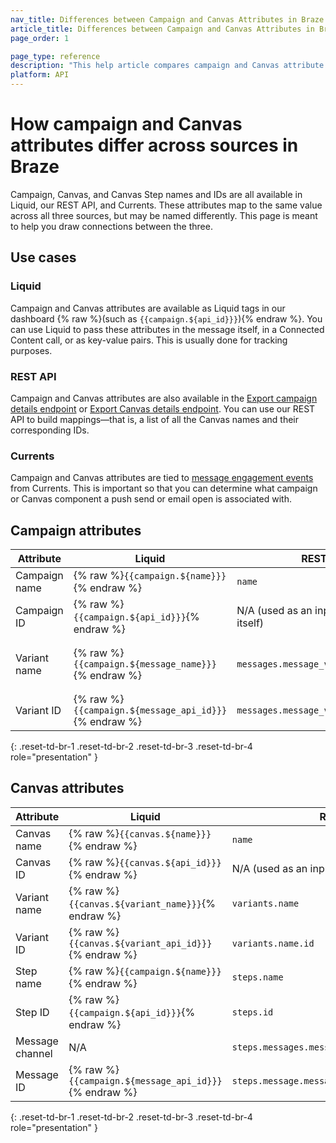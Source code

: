 ```yaml
---
nav_title: Differences between Campaign and Canvas Attributes in Braze
article_title: Differences between Campaign and Canvas Attributes in Braze
page_order: 1

page_type: reference
description: "This help article compares campaign and Canvas attribute name and IDs across sources in Braze."
platform: API
---
```


# How campaign and Canvas attributes differ across sources in Braze

Campaign, Canvas, and Canvas Step names and IDs are all available in Liquid, our REST API, and Currents. These attributes map to the same value across all three sources, but may be named differently. This page is meant to help you draw connections between the three.

## Use cases

### Liquid

Campaign and Canvas attributes are available as Liquid tags in our dashboard {% raw %}(such as `{{campaign.${api_id}}}`){% endraw %}. You can use Liquid to pass these attributes in the message itself, in a Connected Content call, or as key-value pairs. This is usually done for tracking purposes.

### REST API

Campaign and Canvas attributes are also available in the [Export campaign details endpoint]({{site.baseurl}}/api/endpoints/export/campaigns/get_campaign_details/) or [Export Canvas details endpoint]({{site.baseurl}}/api/endpoints/export/canvas/get_canvas_details/). You can use our REST API to build mappings—that is, a list of all the Canvas names and their corresponding IDs.

### Currents

Campaign and Canvas attributes are tied to [message engagement events]({{site.baseurl}}/user_guide/data_and_analytics/braze_currents/event_glossary/message_engagement_events) from Currents. This is important so that you can determine what campaign or Canvas component a push send or email open is associated with.

## Campaign attributes

| Attribute | Liquid | REST API | Currents |
| --- | --- | --- | --- |
| Campaign name | {% raw %}`{{campaign.${name}}}`{% endraw %} | `name` | `campaign_name` |
| Campaign ID | {% raw %}`{{campaign.${api_id}}}`{% endraw %} | N/A (used as an input for the API call itself) | campaign_id |
| Variant name | {% raw %}`{{campaign.${message_name}}}`{% endraw %} | `messages.message_variation_id.name` | N/A (map variant name to variant ID using the Export campaign details endpoint) |
| Variant ID | {% raw %}`{{campaign.${message_api_id}}}`{% endraw %} | `messages.message_variation_id` | `message_variation_api_id` |
{: .reset-td-br-1 .reset-td-br-2 .reset-td-br-3 .reset-td-br-4 role="presentation" }

## Canvas attributes

| Attribute | Liquid | REST API | Currents |
| --- | --- | --- | --- |
| Canvas name | {% raw %}`{{canvas.${name}}}`{% endraw %} | `name` | `canvas_name` |
| Canvas ID | {% raw %}`{{canvas.${api_id}}}`{% endraw %} | N/A (used as an input for the API call itself) | canvas_id |
| Variant name | {% raw %}`{{canvas.${variant_name}}}`{% endraw %} | `variants.name` | `canvas_variation_name` |
| Variant ID | {% raw %}`{{canvas.${variant_api_id}}}`{% endraw %} | `variants.name.id` | `canvas_variation_id` |
| Step name | {% raw %}`{{campaign.${name}}}`{% endraw %} | `steps.name` | `canvas_step_name` |
| Step ID | {% raw %}`{{campaign.${api_id}}}`{% endraw %} | `steps.id` | `canvas_step_id` |
| Message channel | N/A | `steps.messages.message_variation_id.channel` | N/A (inherent from event type, such as push send or email open) |
| Message ID | {% raw %}`{{campaign.${message_api_id}}}`{% endraw %} | `steps.message.message_variation_id` | `canvas_step_message_variation_api_id` |
{: .reset-td-br-1 .reset-td-br-2 .reset-td-br-3 .reset-td-br-4 role="presentation" }